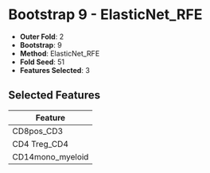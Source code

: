 # Bootstrap 9 - ElasticNet_RFE

- **Outer Fold**: 2
- **Bootstrap**: 9
- **Method**: ElasticNet_RFE
- **Fold Seed**: 51
- **Features Selected**: 3

## Selected Features

| Feature |
|---------|
| CD8pos_CD3 |
| CD4 Treg_CD4 |
| CD14mono_myeloid |
